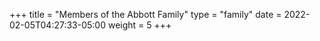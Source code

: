 +++
title = "Members of the Abbott Family"
type = "family"
date = 2022-02-05T04:27:33-05:00
weight = 5
+++

